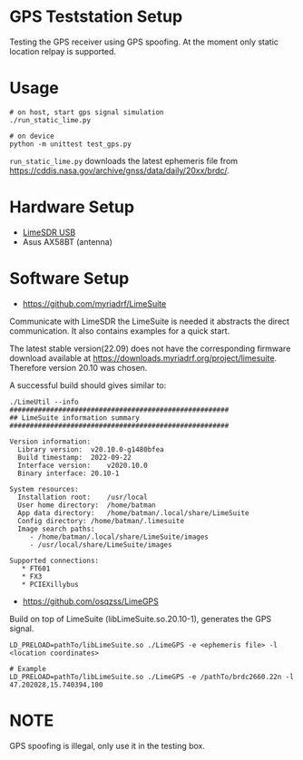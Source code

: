 # GPS Teststation Setup
Testing the GPS receiver using GPS spoofing. At the moment only
static location relpay is supported.

# Usage
```
# on host, start gps signal simulation
./run_static_lime.py

# on device
python -m unittest test_gps.py
```

`run_static_lime.py` downloads the latest ephemeris file from
https://cddis.nasa.gov/archive/gnss/data/daily/20xx/brdc/.


# Hardware Setup
* [LimeSDR USB](https://wiki.myriadrf.org/LimeSDR-USB)
* Asus AX58BT (antenna)

# Software Setup
* https://github.com/myriadrf/LimeSuite

Communicate with LimeSDR the LimeSuite is needed it abstracts the direct
communication. It also contains examples for a quick start.

The latest stable version(22.09) does not have the corresponding firmware
download available at https://downloads.myriadrf.org/project/limesuite. Therefore
version 20.10 was chosen.

A successful build should gives similar to:
```
./LimeUtil --info
######################################################
## LimeSuite information summary
######################################################

Version information:
  Library version:	v20.10.0-g1480bfea
  Build timestamp:	2022-09-22
  Interface version:	v2020.10.0
  Binary interface:	20.10-1

System resources:
  Installation root:	/usr/local
  User home directory:	/home/batman
  App data directory:	/home/batman/.local/share/LimeSuite
  Config directory:	/home/batman/.limesuite
  Image search paths:
     - /home/batman/.local/share/LimeSuite/images
     - /usr/local/share/LimeSuite/images

Supported connections:
   * FT601
   * FX3
   * PCIEXillybus
```

* https://github.com/osqzss/LimeGPS

Build on top of LimeSuite (libLimeSuite.so.20.10-1), generates the GPS signal.

```
LD_PRELOAD=pathTo/libLimeSuite.so ./LimeGPS -e <ephemeris file> -l <location coordinates>

# Example
LD_PRELOAD=pathTo/libLimeSuite.so ./LimeGPS -e /pathTo/brdc2660.22n -l 47.202028,15.740394,100
```

# NOTE
GPS spoofing is illegal, only use it in the testing box.
